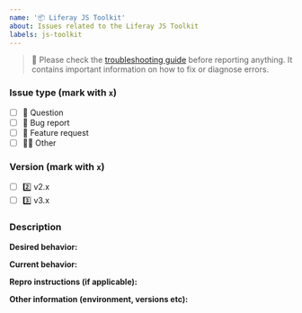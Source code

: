 ```yaml
---
name: '📦 Liferay JS Toolkit'
about: Issues related to the Liferay JS Toolkit
labels: js-toolkit
---
```


> 👀 Please check the [troubleshooting guide](https://github.com/liferay/liferay-frontend-projects/blob/master/projects/js-toolkit/docs/troubleshooting.md) before reporting anything. It contains important information on how to fix or diagnose errors.

### Issue type (mark with `x`)

-   [ ] :thinking: Question
-   [ ] :bug: Bug report
-   [ ] :gift: Feature request
-   [ ] :woman_shrugging: Other

### Version (mark with `x`)

-   [ ] :two: v2.x
-   [ ] :three: v3.x

### Description

**Desired behavior:**

**Current behavior:**

**Repro instructions (if applicable):**

**Other information (environment, versions etc):**
